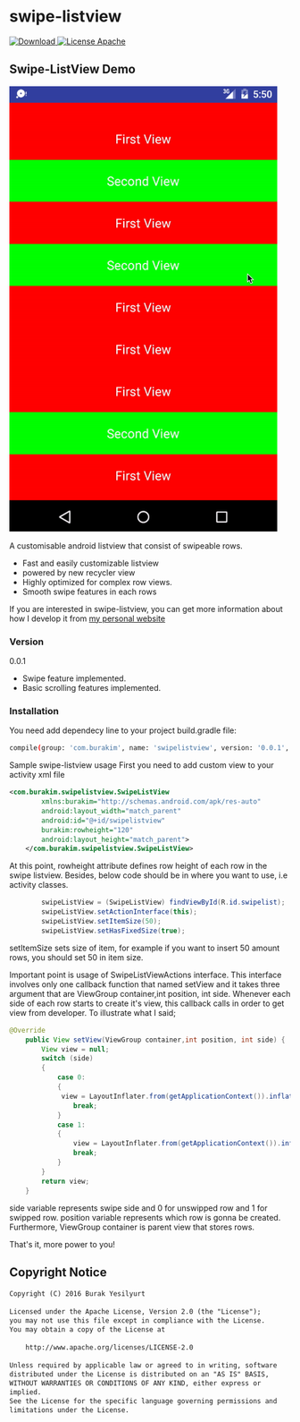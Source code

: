 # swipe-listview

 [ ![Download](https://api.bintray.com/packages/burakim/maven/swipe-listview/images/download.svg) ](https://bintray.com/burakim/maven/swipe-listview/_latestVersion)
 [![License Apache](https://img.shields.io/badge/license-Apache-blue.svg)](http://www.apache.org/licenses/LICENSE-2.0)
## Swipe-ListView Demo
![Demo animation](https://raw.githubusercontent.com/burakim/swipe-listview/master/images/im1.gif)


A customisable android listview that consist of swipeable rows.

  - Fast and easily customizable listview
  - powered by new recycler view
  - Highly optimized for complex row views.
  - Smooth swipe features in each rows

If you are interested in swipe-listview, you can get more information about how I develop it from [my personal website](http://www.yesilyurt.info)


### Version
0.0.1
- Swipe feature implemented.
- Basic scrolling features implemented.

### Installation

You need add dependecy line to your project build.gradle file:

```sh
compile(group: 'com.burakim', name: 'swipelistview', version: '0.0.1', ext: 'pom', ')
```

Sample swipe-listview usage
First you need to add  custom view to your activity xml file
```xml
<com.burakim.swipelistview.SwipeListView
        xmlns:burakim="http://schemas.android.com/apk/res-auto"
        android:layout_width="match_parent"
        android:id="@+id/swipelistview"
        burakim:rowheight="120"
        android:layout_height="match_parent">
    </com.burakim.swipelistview.SwipeListView>
```  
At this point, rowheight attribute defines row height of each row in the swipe listview.
Besides, below code should be in where you want to use, i.e activity classes.
```java
        swipeListView = (SwipeListView) findViewById(R.id.swipelist);
        swipeListView.setActionInterface(this);
        swipeListView.setItemSize(50);
        swipeListView.setHasFixedSize(true);
```
setItemSize sets size of item, for example if you want to insert 50 amount rows, you should set 50 in item size. 

Important point is usage of SwipeListViewActions interface. This interface involves only one callback function that named setView and it takes three argument that are ViewGroup container,int position, int side.
Whenever each side of each row starts to create it's view, this callback calls in order to get view from developer. 
To illustrate what I said;
```java
@Override
    public View setView(ViewGroup container,int position, int side) {
        View view = null;
        switch (side)
        {
            case 0:
            {
             view = LayoutInflater.from(getApplicationContext()).inflate(R.layout.view_firstview,container,false);
                break;
            }
            case 1:
            {
                view = LayoutInflater.from(getApplicationContext()).inflate(R.layout.view_secondview,container,false);
                break;
            }
        }
        return view;
    }
```

side variable represents swipe side and 0 for unswipped row and 1 for swipped row. position variable represents which row is gonna be created. Furthermore, ViewGroup container is parent view that stores rows.


That's it, more power to you!

## Copyright Notice ##
``` text
Copyright (C) 2016 Burak Yesilyurt

Licensed under the Apache License, Version 2.0 (the "License");
you may not use this file except in compliance with the License.
You may obtain a copy of the License at

    http://www.apache.org/licenses/LICENSE-2.0

Unless required by applicable law or agreed to in writing, software
distributed under the License is distributed on an "AS IS" BASIS,
WITHOUT WARRANTIES OR CONDITIONS OF ANY KIND, either express or implied.
See the License for the specific language governing permissions and
limitations under the License.
 ```

